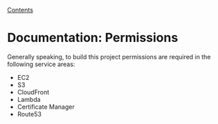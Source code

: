 [Contents](contents.md)

# Documentation: Permissions

Generally speaking, to build this project permissions are required in the following service areas:

* EC2
* S3
* CloudFront
* Lambda
* Certificate Manager
* Route53
